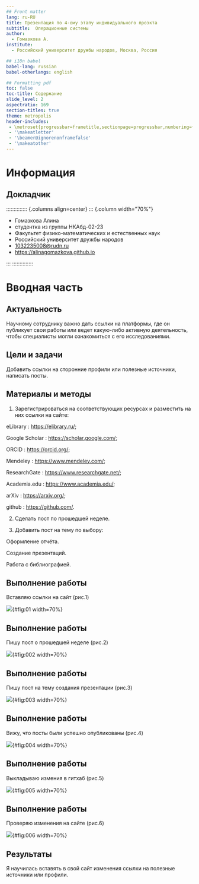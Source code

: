 ```yaml
---
## Front matter
lang: ru-RU
title: Презентация по 4-ому этапу индивидуального проэкта
subtitle:  Операционные системы
author:
  - Гомазкова А.
institute:
  - Российский университет дружбы народов, Москва, Россия

## i18n babel
babel-lang: russian
babel-otherlangs: english

## Formatting pdf
toc: false
toc-title: Содержание
slide_level: 2
aspectratio: 169
section-titles: true
theme: metropolis
header-includes:
 - \metroset{progressbar=frametitle,sectionpage=progressbar,numbering=fraction}
 - '\makeatletter'
 - '\beamer@ignorenonframefalse'
 - '\makeatother'
---
```


# Информация

## Докладчик

:::::::::::::: {.columns align=center}
::: {.column width="70%"}

  * Гомазкова Алина
  * студентка из группы НКАбд-02-23
  * Факультет физико-математических и естественных наук
  * Российский университет дружбы народов
  * [1032235008@rudn.ru](mailto:1032235008@rudn.ru)
  * <https://alinagomazkova.github.io>

:::
::::::::::::::

# Вводная часть

## Актуальность

Научному сотруднику важно дать ссылки на платформы, где он публикует свои работы или ведет какую-либо активную деятельность, чтобы специалисты могли ознакомиться с его исследованиями.

## Цели и задачи

Добавить ссылки на сторонние профили или полезные источники, написать посты.

## Материалы и методы

1. Зарегистрироваться на соответствующих ресурсах и разместить на них ссылки на сайте:
 
eLibrary : https://elibrary.ru/;

Google Scholar : https://scholar.google.com/;

ORCID : https://orcid.org/;

Mendeley : https://www.mendeley.com/;
        
ResearchGate : https://www.researchgate.net/;

Academia.edu : https://www.academia.edu/;

arXiv : https://arxiv.org/;

github : https://github.com/.

2. Сделать пост по прошедшей неделе.

3. Добавить пост на тему по выбору:

Оформление отчёта.

Создание презентаций.

Работа с библиографией.


## Выполнение работы

Вставляю ссылки на сайт (рис.1)

![](image/1.png){#fig:01 width=70%}

## Выполнение работы

Пишу пост о прошедшей неделе (рис.2)

![](image/2.png){#fig:002 width=70%}

## Выполнение работы

Пишу пост на тему создания презентации (рис.3)

![](image/3.png){#fig:003 width=70%}

## Выполнение работы

Вижу, что посты были успешно опубликованы (рис.4)

![](image/4.png){#fig:004 width=70%}

## Выполнение работы

Выкладываю измения в гитхаб (рис.5)

![](image/5.png){#fig:005 width=70%}

## Выполнение работы

Проверяю изменения на сайте (рис.6)

![](image/6.png){#fig:006 width=70%}

## Результаты

Я научилась вставять в свой сайт изменения ссылки на полезные источники или профили.
